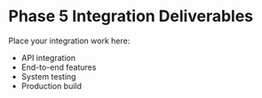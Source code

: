 # Phase 5 Integration Deliverables

Place your integration work here:
- API integration
- End-to-end features
- System testing
- Production build